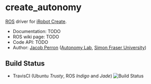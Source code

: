 # create_autonomy

[ROS](http://ros.org) driver for [iRobot Create]().

* Documentation: TODO
* ROS wiki page: TODO [](http://wiki.ros.org/create_autonomy)
* Code API: TODO 
* Author: [Jacob Perron](http://jacobperron.ca) ([Autonomy Lab](http://autonomylab.org), [Simon Fraser University](http://www.sfu.ca))

## Build Status
* TravisCI (Ubuntu _Trusty_, ROS _Indigo_ and _Jade_) ![Build Status](https://api.travis-ci.org/AutonomyLab/create_autonomy.svg?branch=master)
